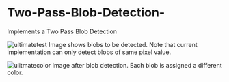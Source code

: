 # Two-Pass-Blob-Detection-
Implements a Two Pass Blob Detection

![ultimatetest](https://cloud.githubusercontent.com/assets/12567476/26531179/b24c4e8e-43b1-11e7-846e-1b354e365641.png)
Image shows blobs to be detected. Note that current implementation can only detect blobs of same pixel value.

![ulitmatecolor](https://cloud.githubusercontent.com/assets/12567476/26531189/e190b9dc-43b1-11e7-9bb9-700996666dde.png)
Image after blob detection. Each blob is assigned a different color.
